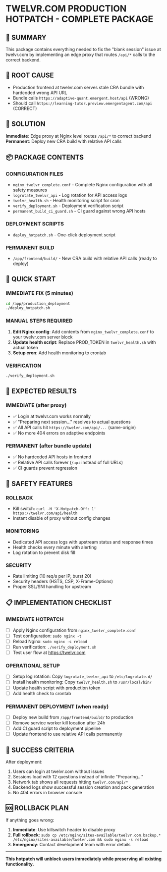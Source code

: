 # TWELVR.COM PRODUCTION HOTPATCH - COMPLETE PACKAGE

## 🎯 SUMMARY
This package contains everything needed to fix the "blank session" issue at twelvr.com by implementing an edge proxy that routes `/api/*` calls to the correct backend.

## 🚨 ROOT CAUSE
- Production frontend at twelvr.com serves stale CRA bundle with hardcoded wrong API URL
- Bundle calls `https://adaptive-quant.emergent.host/api` (WRONG)
- Should call `https://learning-tutor.preview.emergentagent.com/api` (CORRECT)

## 🚀 SOLUTION
**Immediate**: Edge proxy at Nginx level routes `/api/*` to correct backend
**Permanent**: Deploy new CRA build with relative API calls

## 📦 PACKAGE CONTENTS

### CONFIGURATION FILES
- `nginx_twelvr_complete.conf` - Complete Nginx configuration with all safety measures
- `logrotate_twelvr_api` - Log rotation for API access logs
- `twelvr_health.sh` - Health monitoring script for cron
- `verify_deployment.sh` - Deployment verification script
- `permanent_build_ci_guard.sh` - CI guard against wrong API hosts

### DEPLOYMENT SCRIPTS
- `deploy_hotpatch.sh` - One-click deployment script

### PERMANENT BUILD
- `/app/frontend/build/` - New CRA build with relative API calls (ready to deploy)

## 🔧 QUICK START

### IMMEDIATE FIX (5 minutes)
```bash
cd /app/production_deployment
./deploy_hotpatch.sh
```

### MANUAL STEPS REQUIRED
1. **Edit Nginx config**: Add contents from `nginx_twelvr_complete.conf` to your twelvr.com server block
2. **Update health script**: Replace PROD_TOKEN in `twelvr_health.sh` with actual token
3. **Setup cron**: Add health monitoring to crontab

### VERIFICATION
```bash
./verify_deployment.sh
```

## 🎯 EXPECTED RESULTS

### IMMEDIATE (after proxy)
- ✅ Login at twelvr.com works normally
- ✅ "Preparing next session..." resolves to actual questions
- ✅ All API calls hit `https://twelvr.com/api/...` (same-origin)
- ✅ No more 404 errors on adaptive endpoints

### PERMANENT (after bundle update)
- ✅ No hardcoded API hosts in frontend
- ✅ Relative API calls forever (`/api` instead of full URLs)
- ✅ CI guards prevent regression

## 🚨 SAFETY FEATURES

### ROLLBACK
- Kill switch: `curl -H 'X-Hotpatch-Off: 1' https://twelvr.com/api/health`
- Instant disable of proxy without config changes

### MONITORING
- Dedicated API access logs with upstream status and response times
- Health checks every minute with alerting
- Log rotation to prevent disk fill

### SECURITY
- Rate limiting (10 req/s per IP, burst 20)
- Security headers (HSTS, CSP, X-Frame-Options)
- Proper SSL/SNI handling for upstream

## 📋 IMPLEMENTATION CHECKLIST

### IMMEDIATE HOTPATCH
- [ ] Apply Nginx configuration from `nginx_twelvr_complete.conf`
- [ ] Test configuration: `sudo nginx -t`
- [ ] Reload Nginx: `sudo nginx -s reload`
- [ ] Run verification: `./verify_deployment.sh`
- [ ] Test user flow at https://twelvr.com

### OPERATIONAL SETUP
- [ ] Setup log rotation: Copy `logrotate_twelvr_api` to `/etc/logrotate.d/`
- [ ] Install health monitoring: Copy `twelvr_health.sh` to `/usr/local/bin/`
- [ ] Update health script with production token
- [ ] Add health check to crontab

### PERMANENT DEPLOYMENT (when ready)
- [ ] Deploy new build from `/app/frontend/build/` to production
- [ ] Remove service worker kill location after 24h
- [ ] Add CI guard script to deployment pipeline
- [ ] Update frontend to use relative API calls permanently

## 🎉 SUCCESS CRITERIA
After deployment:
1. Users can login at twelvr.com without issues
2. Sessions load with 12 questions instead of infinite "Preparing..."
3. Network tab shows all requests hitting `twelvr.com/api/*`
4. Backend logs show successful session creation and pack generation
5. No 404 errors in browser console

## 🆘 ROLLBACK PLAN
If anything goes wrong:
1. **Immediate**: Use killswitch header to disable proxy
2. **Full rollback**: `sudo cp /etc/nginx/sites-available/twelvr.com.backup.* /etc/nginx/sites-available/twelvr.com && sudo nginx -s reload`
3. **Emergency**: Contact development team with error details

---

**This hotpatch will unblock users immediately while preserving all existing functionality.**